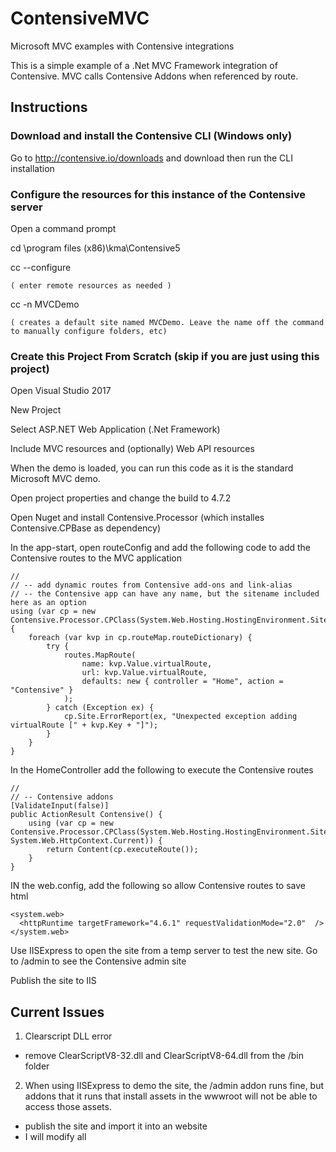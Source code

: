 # ContensiveMVC
Microsoft MVC examples with Contensive integrations

This is a simple example of a .Net MVC Framework integration of Contensive. MVC calls Contensive Addons when referenced by route.

## Instructions

### Download and install the Contensive CLI (Windows only)
  Go to http://contensive.io/downloads and download then run the CLI installation

### Configure the resources for this instance of the Contensive server
  Open a command prompt
  
  cd \program files (x86)\kma\Contensive5
  
  cc --configure
  
    ( enter remote resources as needed )
    
  cc -n MVCDemo
  
    ( creates a default site named MVCDemo. Leave the name off the command to manually configure folders, etc)
   
### Create this Project From Scratch (skip if you are just using this project)

  Open Visual Studio 2017
  
  New Project
  
  Select ASP.NET Web Application (.Net Framework)
  
  Include MVC resources and (optionally) Web API resources
  
  When the demo is loaded, you can run this code as it is the standard Microsoft MVC demo.
  
  Open project properties and change the build to 4.7.2
  
  Open Nuget and install Contensive.Processor (which installes Contensive.CPBase as dependency)
  
  In the app-start, open routeConfig and add the following code to add the Contensive routes to the MVC application
    
    //
    // -- add dynamic routes from Contensive add-ons and link-alias
    // -- the Contensive app can have any name, but the sitename included here as an option
    using (var cp = new  Contensive.Processor.CPClass(System.Web.Hosting.HostingEnvironment.SiteName)) {
        foreach (var kvp in cp.routeMap.routeDictionary) {
            try {
                routes.MapRoute(
                    name: kvp.Value.virtualRoute,
                    url: kvp.Value.virtualRoute,
                    defaults: new { controller = "Home", action = "Contensive" }
                );
            } catch (Exception ex) {
                cp.Site.ErrorReport(ex, "Unexpected exception adding virtualRoute [" + kvp.Key + "]");
            }
        }
    }
    
  In the HomeController add the following to execute the Contensive routes
    
    //
    // -- Contensive addons
    [ValidateInput(false)]
    public ActionResult Contensive() {
        using (var cp = new Contensive.Processor.CPClass(System.Web.Hosting.HostingEnvironment.SiteName, System.Web.HttpContext.Current)) {
            return Content(cp.executeRoute());
        }
    }
    
  IN the web.config, add the following so allow Contensive routes to save html
  
    <system.web>
      <httpRuntime targetFramework="4.6.1" requestValidationMode="2.0"  />
    </system.web>

  Use IISExpress to open the site from a temp server to test the new site. Go to /admin to see the Contensive admin site
  
  Publish the site to IIS




## Current Issues

1) Clearscript DLL error

- remove ClearScriptV8-32.dll and ClearScriptV8-64.dll from the /bin folder

2) When using IISExpress to demo the site, the /admin addon runs fine, but addons that it runs that install assets in the wwwroot will not be able to access those assets.

- publish the site and import it into an website
- I will modify all
